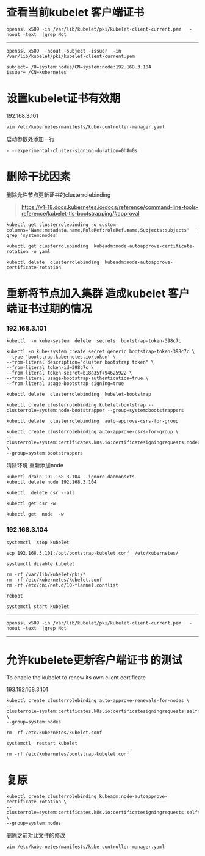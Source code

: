 
# 查看当前kubelet 客户端证书


```
openssl x509 -in /var/lib/kubelet/pki/kubelet-client-current.pem   -noout -text  |grep Not
```



----------------

```
openssl x509  -noout -subject -issuer  -in  /var/lib/kubelet/pki/kubelet-client-current.pem
```



```
subject= /O=system:nodes/CN=system:node:192.168.3.104
issuer= /CN=kubernetes
```



# 设置kubelet证书有效期 



192.168.3.101



```
vim /etc/kubernetes/manifests/kube-controller-manager.yaml
```



启动参数处添加一行

```
- --experimental-cluster-signing-duration=0h8m0s
```





#  删除干扰因素

删除允许节点更新证书的clusterrolebinding





> https://v1-18.docs.kubernetes.io/docs/reference/command-line-tools-reference/kubelet-tls-bootstrapping/#approval







```
kubectl get clusterrolebinding -o custom-columns='Name:metadata.name,RoleRef:roleRef.name,Subjects:subjects'  | grep 'system:nodes'
```



```
kubectl get clusterrolebinding  kubeadm:node-autoapprove-certificate-rotation -o yaml
```







```
kubectl delete  clusterrolebinding  kubeadm:node-autoapprove-certificate-rotation
```



# 重新将节点加入集群 造成kubelet 客户端证书过期的情况



### 192.168.3.101







```
kubectl  -n kube-system  delete  secrets  bootstrap-token-398c7c
```



```
kubectl -n kube-system create secret generic bootstrap-token-398c7c \
--type 'bootstrap.kubernetes.io/token' \
--from-literal description="cluster bootstrap token" \
--from-literal token-id=398c7c \
--from-literal token-secret=b18a35f794625922 \
--from-literal usage-bootstrap-authentication=true \
--from-literal usage-bootstrap-signing=true
```





```
kubectl delete  clusterrolebinding  kubelet-bootstrap
```





```
kubectl create clusterrolebinding kubelet-bootstrap --clusterrole=system:node-bootstrapper --group=system:bootstrappers	
```



```
kubectl delete  clusterrolebinding  auto-approve-csrs-for-group
```



```
kubectl create clusterrolebinding auto-approve-csrs-for-group \
--clusterrole=system:certificates.k8s.io:certificatesigningrequests:nodeclient \
--group=system:bootstrappers
```









清除环境 重新添加node



```
kubectl drain 192.168.3.104 --ignore-daemonsets
kubectl delete node 192.168.3.104
```


```
kubectl  delete csr --all
```


```
kubectl get csr -w
```

```
kubectl get  node  -w
```



### 192.168.3.104



```
systemctl  stop kubelet
```



```
scp 192.168.3.101:/opt/bootstrap-kubelet.conf  /etc/kubernetes/
```



```
systemctl disable kubelet
```



```
rm -rf /var/lib/kubelet/pki/*
rm -rf /etc/kubernetes/kubelet.conf
rm -rf /etc/cni/net.d/10-flannel.conflist
```

```
reboot
```



```
systemctl start kubelet
```



----------------

```
openssl x509 -in /var/lib/kubelet/pki/kubelet-client-current.pem   -noout -text  |grep Not
```











------------------------



#  允许kubelete更新客户端证书 的测试



To enable the kubelet to renew its own client certificate



193.192.168.3.101 



```
kubectl create clusterrolebinding auto-approve-renewals-for-nodes \
--clusterrole=system:certificates.k8s.io:certificatesigningrequests:selfnodeclient \
--group=system:nodes
```





```
rm -rf /etc/kubernetes/kubelet.conf
```



```
systemctl  restart kubelet
```



```
rm -rf /etc/kubernetes/bootstrap-kubelet.conf
```









#  复原







```
kubectl create clusterrolebinding kubeadm:node-autoapprove-certificate-rotation \
--clusterrole=system:certificates.k8s.io:certificatesigningrequests:selfnodeclient \
--group=system:nodes
```



删除之前对此文件的修改

```
vim /etc/kubernetes/manifests/kube-controller-manager.yaml
```


